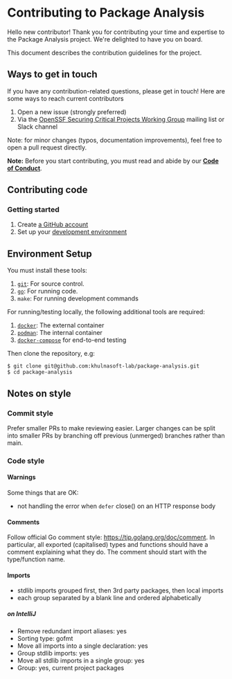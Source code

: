 # Contributing to Package Analysis

Hello new contributor! Thank you for contributing your time and expertise to the Package Analysis project.
We're delighted to have you on board.

This document describes the contribution guidelines for the project.

## Ways to get in touch

If you have any contribution-related questions, please get in touch! Here are some ways to reach current contributors
1. Open a new issue (strongly preferred)
1. Via the [OpenSSF Securing Critical Projects Working Group](https://github.com/ossf/wg-securing-critical-projects) mailing list or Slack channel

Note: for minor changes (typos, documentation improvements), feel free to open a pull request directly.

**Note:** Before you start contributing, you must read and abide by our
**[Code of Conduct](./CODE_OF_CONDUCT.md)**.

## Contributing code

### Getting started

1.  Create [a GitHub account](https://github.com/join)
1.  Set up your [development environment](#environment-setup)

## Environment Setup

You must install these tools:

1.  [`git`](https://help.github.com/articles/set-up-git/): For source control.
1.  [`go`](https://go.dev/dl/): For running code.
1.  `make`: For running development commands

For running/testing locally, the following additional tools are required:

1.  [`docker`](https://www.docker.com/get-started/): The external container
1.  [`podman`](https://podman.io/getting-started/): The internal container
1.  [`docker-compose`](https://docs.docker.com/compose/install/) for end-to-end testing

Then clone the repository, e.g:

```shell
$ git clone git@github.com:khulnasoft-lab/package-analysis.git
$ cd package-analysis
```

## Notes on style

### Commit style

Prefer smaller PRs to make reviewing easier. Larger changes can be split into smaller PRs by branching off previous (unmerged) branches rather than main.

### Code style

#### Warnings

Some things that are OK:

- not handling the error when `defer` close() on an HTTP response body

#### Comments

Follow official Go comment style: https://tip.golang.org/doc/comment.
In particular, all exported (capitalised) types and functions should have a comment explaining what they do.
The comment should start with the type/function name.

#### Imports

- stdlib imports grouped first, then 3rd party packages, then local imports
- each group separated by a blank line and ordered alphabetically

##### on IntelliJ

- Remove redundant import aliases: yes
- Sorting type: gofmt
- Move all imports into a single declaration: yes
- Group stdlib imports: yes
- Move all stdlib imports in a single group: yes
- Group: yes, current project packages


